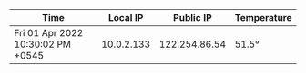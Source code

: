 | Time     | Local IP | Public IP | Temperature |
| ----------- | ----------- | ----------- | ----------- |
| Fri 01 Apr 2022 10:30:02 PM +0545      | 10.0.2.133     | 122.254.86.54  | 51.5° |
